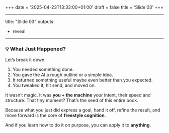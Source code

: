 +++
date = '2025-04-23T13:33:00+01:00'
draft = false
title = 'Slide 03'
+++

---
title: "Slide 03"
outputs:
  - reveal
---

### 💡 What Just Happened?

Let’s break it down:

1. You needed something done.
2. You gave the AI a rough outline or a simple idea.
3. It returned something useful maybe even better than you expected.
4. You tweaked it, hit send, and moved on.

It wasn’t magic. It was **you + the machine** your intent, their speed and structure. That tiny moment? That’s the seed of this entire book.

Because what you just did express a goal, hand it off, refine the result, and move forward is the core of **freestyle cognition**.

And if you learn how to do it on purpose, you can apply it to **anything**.
